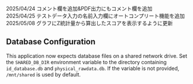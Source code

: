 2025/04/24 コメント欄を追加&PDF出力にもコメント欄を追加 <br>
2025/04/25 テストデータ入力の名前入力欄にオートコンプリート機能を追加<br>
2025/05/08 グラフにZ統計量から算出したスコアを表示するように更新

## Database Configuration

This application now expects database files on a shared network drive. Set the
`SHARED_DB_DIR` environment variable to the directory containing
`id_database.db` and `physical_rawdata.db`. If the variable is not provided,
`/mnt/shared` is used by default.
